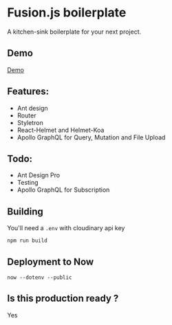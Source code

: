 # Fusion.js boilerplate

A kitchen-sink boilerplate for your next project.

## Demo

[Demo](https://example-fusion-app-ygctgmbnfo.now.sh)

## Features:

- Ant design
- Router
- Styletron
- React-Helmet and Helmet-Koa
- Apollo GraphQL for Query, Mutation and File Upload

## Todo:

- Ant Design Pro
- Testing
- Apollo GraphQL for Subscription

## Building

You'll need a `.env` with cloudinary api key

```
npm run build
```

## Deployment to Now

```
now --dotenv --public
```

## Is this production ready ?

Yes
